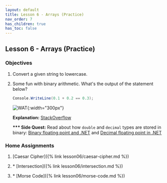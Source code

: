 ```yaml
---
layout: default
title: Lesson 6 - Arrays (Practice)
nav_order: 7
has_children: true
has_toc: false
---
```


## Lesson 6 - Arrays (Practice)

### Objectives

1. Convert a given string to lowercase. 

1. Some fun with binary arithmetic. What's the output of the statement below?

   ``` csharp
   Console.WriteLine(0.1 + 0.2 == 0.3);
   ```

   ![WAT](https://i.kym-cdn.com/photos/images/original/000/173/576/Wat8.jpg){:width="300px"}   
   
   **Explanation:** [StackOverflow](https://stackoverflow.com/a/618596/1695009)
   
   **\*\*\* Side Quest:** Read about how `double` and `decimal` types are stored in binary: [Binary floating point and .NET](https://csharpindepth.com/Articles/FloatingPoint) and [Decimal floating point in .NET](https://csharpindepth.com/Articles/Decimal)

### Home Assignments

1. [Caesar Cipher]({% link lesson06/caesar-cipher.md %})

1. \* [Intersection]({% link lesson06/intersection.md %})

1. \* [Morse Code]({% link lesson06/morse-code.md %})